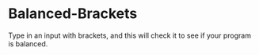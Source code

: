 # Balanced-Brackets
Type in an input with brackets, and this will check it to see if your program is balanced.
